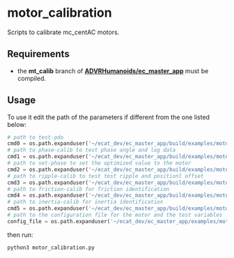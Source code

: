 # motor_calibration

Scripts to calibrate mc_centAC motors.

## Requirements

- the **mt_calib** branch of [**ADVRHumanoids/ec_master_app**](https://github.com/ADVRHumanoids/ec_master_app) must be compiled.

## Usage

To use it edit the path of the parameters if different from the one listed below:

```python
# path to test-pdo
cmd0 = os.path.expanduser('~/ecat_dev/ec_master_app/build/examples/motor-calib/test-pdo/test-pdo')
# path to phase-calib to test phase angle and log data
cmd1 = os.path.expanduser('~/ecat_dev/ec_master_app/build/examples/motor-calib/phase-calib/phase-calib')
# path to set-phase to set the optimized value to the motor
cmd2 = os.path.expanduser('~/ecat_dev/ec_master_app/build/examples/motor-calib/set-phase/set-phase')
# path to ripple-calib to test test ripple and positionl offset
cmd3 = os.path.expanduser('~/ecat_dev/ec_master_app/build/examples/motor-calib/ripple-calib/ripple-calib')
# path to friction-calib for friction identification
cmd4 = os.path.expanduser('~/ecat_dev/ec_master_app/build/examples/motor-calib/friction-calib/friction-calib')
# path to inertia-calib for inertia identification
cmd5 = os.path.expanduser('~/ecat_dev/ec_master_app/build/examples/motor-calib/inertia-calib/inertia-calib')
# path to the configuration file for the motor and the test variables
config_file = os.path.expanduser('~/ecat_dev/ec_master_app/examples/motor-calib/config.yaml')
```

then run:

```shell
python3 motor_calibration.py
```
